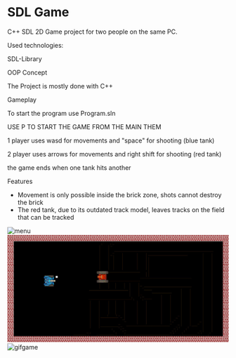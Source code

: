 # SDL Game
C++ SDL 2D Game project for two people on the same PC.

Used technologies:
  
  SDL-Library
  
  OOP Concept
  
  The Project is mostly done with C++
  

Gameplay

  To start the program use Program.sln
  
  USE P TO START THE GAME FROM THE MAIN THEM
  
  1 player uses wasd for movements and "space" for shooting (blue tank)
  
  2 player uses arrows for movements and right shift for shooting (red tank)
  
  the game ends when one tank hits another

Features
  * Movement is only possible inside the brick zone, shots cannot destroy the brick
  * The red tank, due to its outdated track model, leaves tracks on the field that can be tracked
    
![menu](https://user-images.githubusercontent.com/45800215/116511458-25c07a80-a8cf-11eb-9685-8727aabcefc0.png)
![shooting](https://github.com/Romercor/SDL_Game_Tanks/blob/master/photo1704025810.jpeg)
![gifgame](https://user-images.githubusercontent.com/45800215/116511469-278a3e00-a8cf-11eb-8a6a-3f2336888cd4.gif)
